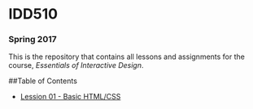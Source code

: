 # IDD510
### Spring 2017

This is the repository that contains all lessons and assignments for the course, _Essentials of Interactive Design_. 

##Table of Contents

* [Lession 01 - Basic HTML/CSS](lessons/lesson-01.md)